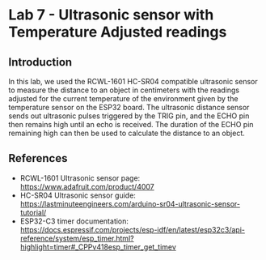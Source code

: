 # Lab 7 - Ultrasonic sensor with Temperature Adjusted readings
## Introduction
In this lab, we used the RCWL-1601 HC-SR04 compatible ultrasonic sensor to measure the distance to an object in centimeters with the readings adjusted for the current temperature of the environment given by the temperature sensor on the ESP32 board. The ultrasonic distance sensor sends out ultrasonic pulses triggered by the TRIG pin, and the ECHO pin then remains high until an echo is received. The duration of the ECHO pin remaining high can then be used to calculate the distance to an object.

## References
* RCWL-1601 Ultrasonic sensor page: https://www.adafruit.com/product/4007
* HC-SR04 Ultrasonic sensor guide: https://lastminuteengineers.com/arduino-sr04-ultrasonic-sensor-tutorial/
* ESP32-C3 timer documentation: https://docs.espressif.com/projects/esp-idf/en/latest/esp32c3/api-reference/system/esp_timer.html?highlight=timer#_CPPv418esp_timer_get_timev

